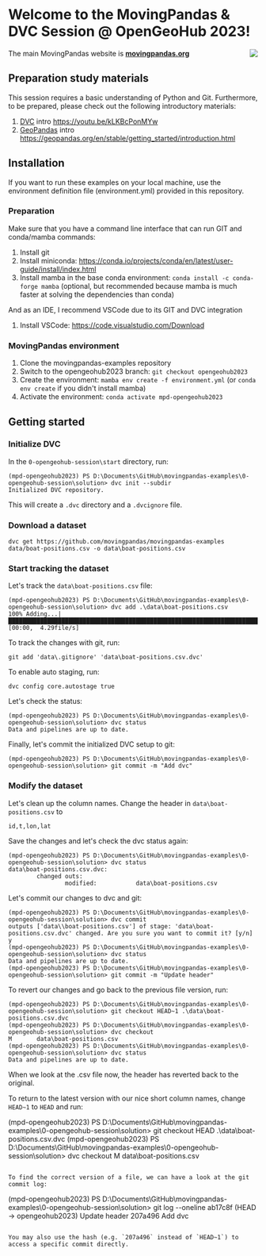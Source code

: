 # Welcome to the MovingPandas & DVC Session @ OpenGeoHub 2023!

<img align="right" src="https://movingpandas.github.io/movingpandas/assets/img/movingpandas.png">

The main MovingPandas website is **[movingpandas.org](http://movingpandas.org)**

## Preparation study materials

This session requires a basic understanding of Python and Git. Furthermore, to be prepared, please check out the following introductory materials:

1. [DVC](dvc.org/) intro https://youtu.be/kLKBcPonMYw 
1. [GeoPandas](https://geopandas.org) intro https://geopandas.org/en/stable/getting_started/introduction.html 

## Installation 

If you want to run these examples on your local machine, use the environment definition file (environment.yml) provided in this repository.

### Preparation 

Make sure that you have a command line interface that can run GIT and conda/mamba commands: 

1. Install git
1. Install miniconda: https://conda.io/projects/conda/en/latest/user-guide/install/index.html 
1. Install mamba in the base conda environment: `conda install -c conda-forge mamba` (optional, but recommended because mamba is much faster at solving the dependencies than conda)

And as an IDE, I recommend VSCode due to its GIT and DVC integration

1. Install VSCode: https://code.visualstudio.com/Download 

### MovingPandas environment

1. Clone the movingpandas-examples repository
1. Switch to the opengeohub2023 branch: `git checkout opengeohub2023`
1. Create the environment: `mamba env create -f environment.yml` (or `conda env create` if you didn't install mamba)
1. Activate the environment: `conda activate mpd-opengeohub2023`


## Getting started

### Initialize DVC 

In the ``0-opengeohub-session\start`` directory, run:

```
(mpd-opengeohub2023) PS D:\Documents\GitHub\movingpandas-examples\0-opengeohub-session\solution> dvc init --subdir
Initialized DVC repository.
```

This will create a ``.dvc`` directory and a ``.dvcignore`` file.


### Download a dataset

```
dvc get https://github.com/movingpandas/movingpandas-examples data/boat-positions.csv -o data\boat-positions.csv
```

### Start tracking the dataset

Let's track the ``data\boat-positions.csv`` file: 

```
(mpd-opengeohub2023) PS D:\Documents\GitHub\movingpandas-examples\0-opengeohub-session\solution> dvc add .\data\boat-positions.csv
100% Adding...|██████████████████████████████████████████████████████████████████████████████████████████████████████████|1/1 [00:00,  4.29file/s]
```

To track the changes with git, run:

```
git add 'data\.gitignore' 'data\boat-positions.csv.dvc'
```

To enable auto staging, run:

```
dvc config core.autostage true
```

Let's check the status:

```
(mpd-opengeohub2023) PS D:\Documents\GitHub\movingpandas-examples\0-opengeohub-session\solution> dvc status
Data and pipelines are up to date.
```

Finally, let's commit the initialized DVC setup to git:

```
(mpd-opengeohub2023) PS D:\Documents\GitHub\movingpandas-examples\0-opengeohub-session\solution> git commit -m "Add dvc"
```


### Modify the dataset

Let's clean up the column names. Change the header in ``data\boat-positions.csv`` to 

```
id,t,lon,lat
```

Save the changes and let's check the dvc status again: 

```
(mpd-opengeohub2023) PS D:\Documents\GitHub\movingpandas-examples\0-opengeohub-session\solution> dvc status
data\boat-positions.csv.dvc:
        changed outs:
                modified:           data\boat-positions.csv
```

Let's commit our changes to dvc and git:

```
(mpd-opengeohub2023) PS D:\Documents\GitHub\movingpandas-examples\0-opengeohub-session\solution> dvc commit
outputs ['data\\boat-positions.csv'] of stage: 'data\boat-positions.csv.dvc' changed. Are you sure you want to commit it? [y/n] y
(mpd-opengeohub2023) PS D:\Documents\GitHub\movingpandas-examples\0-opengeohub-session\solution> dvc status
Data and pipelines are up to date.
(mpd-opengeohub2023) PS D:\Documents\GitHub\movingpandas-examples\0-opengeohub-session\solution> git commit -m "Update header"
```

To revert our changes and go back to the previous file version, run:

```
(mpd-opengeohub2023) PS D:\Documents\GitHub\movingpandas-examples\0-opengeohub-session\solution> git checkout HEAD~1 .\data\boat-positions.csv.dvc
(mpd-opengeohub2023) PS D:\Documents\GitHub\movingpandas-examples\0-opengeohub-session\solution> dvc checkout
M       data\boat-positions.csv
(mpd-opengeohub2023) PS D:\Documents\GitHub\movingpandas-examples\0-opengeohub-session\solution> dvc status
Data and pipelines are up to date.
```

When we look at the .csv file now, the header has reverted back to the original.

To return to the latest version with our nice short column names, change `HEAD~1` to `HEAD` and run:

(mpd-opengeohub2023) PS D:\Documents\GitHub\movingpandas-examples\0-opengeohub-session\solution> git checkout HEAD .\data\boat-positions.csv.dvc
(mpd-opengeohub2023) PS D:\Documents\GitHub\movingpandas-examples\0-opengeohub-session\solution> dvc checkout
M       data\boat-positions.csv
```

To find the correct version of a file, we can have a look at the git commit log: 

```
(mpd-opengeohub2023) PS D:\Documents\GitHub\movingpandas-examples\0-opengeohub-session\solution> git log --oneline
ab17c8f (HEAD -> opengeohub2023) Update header
207a496 Add dvc
```

You may also use the hash (e.g. `207a496` instead of `HEAD~1`) to access a specific commit directly. 


